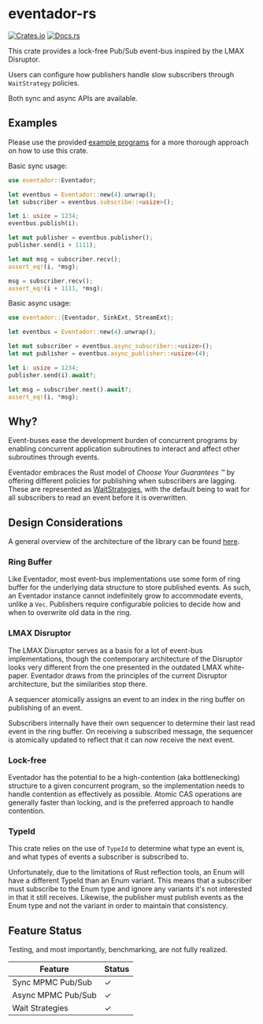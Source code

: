 # eventador-rs

[![Crates.io][crates-badge]][crates-url]
[![Docs.rs][docs-badge]][docs-url]

[crates-badge]: https://img.shields.io/crates/v/eventador.svg
[crates-url]: https://crates.io/crates/eventador
[docs-badge]: https://docs.rs/eventador/badge.svg
[docs-url]: https://docs.rs/eventador

This crate provides a lock-free Pub/Sub event-bus inspired by the LMAX Disruptor.

Users can configure how publishers handle slow subscribers through `WaitStrategy`
policies.

Both sync and async APIs are available.

## Examples

Please use the provided [example programs](https://github.com/sachanganesh/eventador-rs/tree/main/examples)
for a more thorough approach on how to use this crate.

Basic sync usage:

````rust
use eventador::Eventador;

let eventbus = Eventador::new(4).unwrap();
let subscriber = eventbus.subscribe::<usize>();

let i: usize = 1234;
eventbus.publish(i);

let mut publisher = eventbus.publisher();
publisher.send(i + 1111);

let mut msg = subscriber.recv();
assert_eq!(i, *msg);

msg = subscriber.recv();
assert_eq!(i + 1111, *msg);
````

Basic async usage:

````rust
use eventador::{Eventador, SinkExt, StreamExt};

let eventbus = Eventador::new(4).unwrap();

let mut subscriber = eventbus.async_subscriber::<usize>();
let mut publisher = eventbus.async_publisher::<usize>(4);

let i: usize = 1234;
publisher.send(i).await?;

let msg = subscriber.next().await?;
assert_eq!(i, *msg);
````

## Why?

Event-buses ease the development burden of concurrent programs by enabling concurrent
application subroutines to interact and affect other subroutines through events.

Eventador embraces the Rust model of *Choose Your Guarantees &trade;* by offering different
policies for publishing when subscribers are lagging. These are represented as
[WaitStrategies](https://docs.rs/eventador/latest/eventador/enum.WaitStrategy.html), with the
default being to wait for all subscribers to read an event before it is overwritten.

## Design Considerations

A general overview of the architecture of the library can be found [here](ARCHITECTURE.md).

### Ring Buffer

Like Eventador, most event-bus implementations use some form of ring buffer for the underlying
data structure to store published events. As such, an Eventador instance cannot indefinitely
grow to accommodate events, unlike a `Vec`. Publishers require configurable policies to decide
how and when to overwrite old data in the ring.

### LMAX Disruptor

The LMAX Disruptor serves as a basis for a lot of event-bus implementations, though the
contemporary architecture of the Disruptor looks very different from the one presented in the
outdated LMAX white-paper. Eventador draws from the principles of the current Disruptor
architecture, but the similarities stop there.

A sequencer atomically assigns an event to an index in the ring buffer on publishing of an
event.

Subscribers internally have their own sequencer to determine their last read event in the ring
buffer. On receiving a subscribed message, the sequencer is atomically updated to reflect that
it can now receive the next event.

### Lock-free

Eventador has the potential to be a high-contention (aka bottlenecking) structure to a given
concurrent program, so the implementation needs to handle contention as effectively as possible.
Atomic CAS operations are generally faster than locking, and is the preferred approach to handle
contention.

### TypeId
This crate relies on the use of `TypeId` to determine what type an event is, and what types of
events a subscriber is subscribed to.

Unfortunately, due to the limitations of Rust reflection tools, an Enum will have a different
TypeId than an Enum variant. This means that a subscriber must subscribe to the Enum type and
ignore any variants it's not interested in that it still receives. Likewise, the publisher must
publish events as the Enum type and not the variant in order to maintain that consistency.

## Feature Status

Testing, and most importantly, benchmarking, are not fully realized.

| Feature                                             	| Status 	|
|-----------------------------------------------------	|--------	|
| Sync MPMC Pub/Sub 	                                |     ✓  	|
| Async MPMC Pub/Sub 	                                |     ✓  	|
| Wait Strategies                                       |     ✓ 	|
